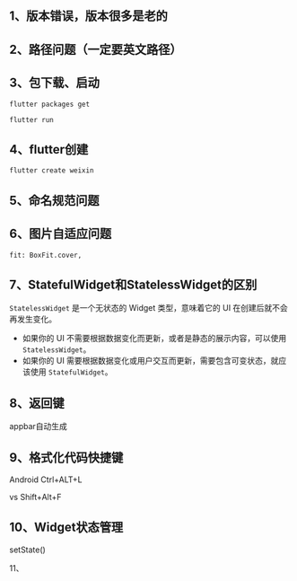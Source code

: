 ## 1、版本错误，版本很多是老的



## 2、路径问题（一定要英文路径）





## 3、包下载、启动

```
flutter packages get
```

```
flutter run
```



## 4、flutter创建

```
flutter create weixin
```



## 5、命名规范问题





## 6、图片自适应问题

```
fit: BoxFit.cover,
```

## 7、StatefulWidget和StatelessWidget的区别

`StatelessWidget` 是一个无状态的 Widget 类型，意味着它的 UI 在创建后就不会再发生变化。

- 如果你的 UI 不需要根据数据变化而更新，或者是静态的展示内容，可以使用 `StatelessWidget`。
- 如果你的 UI 需要根据数据变化或用户交互而更新，需要包含可变状态，就应该使用 `StatefulWidget`。

## 8、返回键

appbar自动生成

## 9、格式化代码快捷键

Android   Ctrl+ALT+L

vs    Shift+Alt+F

## 10、Widget状态管理

setState()

11、